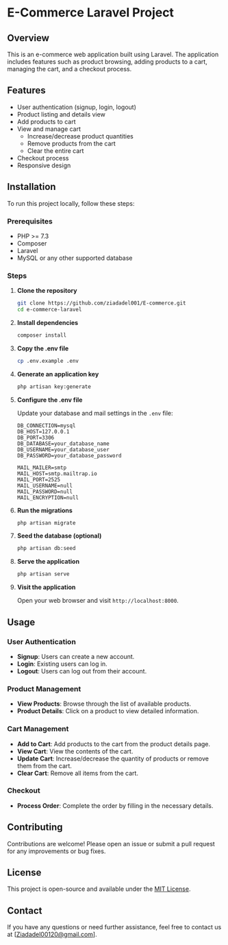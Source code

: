 # E-Commerce Laravel Project

## Overview

This is an e-commerce web application built using Laravel. The application includes features such as product browsing, adding products to a cart, managing the cart, and a checkout process.

## Features

- User authentication (signup, login, logout)
- Product listing and details view
- Add products to cart
- View and manage cart
  - Increase/decrease product quantities
  - Remove products from the cart
  - Clear the entire cart
- Checkout process
- Responsive design

## Installation

To run this project locally, follow these steps:

### Prerequisites

- PHP >= 7.3
- Composer
- Laravel
- MySQL or any other supported database

### Steps

1. **Clone the repository**
    ```bash
    git clone https://github.com/ziadadel001/E-commerce.git
    cd e-commerce-laravel
    ```

2. **Install dependencies**
    ```bash
    composer install
    ```

3. **Copy the .env file**
    ```bash
    cp .env.example .env
    ```

4. **Generate an application key**
    ```bash
    php artisan key:generate
    ```

5. **Configure the .env file**

   Update your database and mail settings in the `.env` file:
    ```plaintext
    DB_CONNECTION=mysql
    DB_HOST=127.0.0.1
    DB_PORT=3306
    DB_DATABASE=your_database_name
    DB_USERNAME=your_database_user
    DB_PASSWORD=your_database_password

    MAIL_MAILER=smtp
    MAIL_HOST=smtp.mailtrap.io
    MAIL_PORT=2525
    MAIL_USERNAME=null
    MAIL_PASSWORD=null
    MAIL_ENCRYPTION=null
    ```

6. **Run the migrations**
    ```bash
    php artisan migrate
    ```

7. **Seed the database (optional)**
    ```bash
    php artisan db:seed
    ```

8. **Serve the application**
    ```bash
    php artisan serve
    ```

9. **Visit the application**

   Open your web browser and visit `http://localhost:8000`.

## Usage

### User Authentication

- **Signup**: Users can create a new account.
- **Login**: Existing users can log in.
- **Logout**: Users can log out from their account.

### Product Management

- **View Products**: Browse through the list of available products.
- **Product Details**: Click on a product to view detailed information.

### Cart Management

- **Add to Cart**: Add products to the cart from the product details page.
- **View Cart**: View the contents of the cart.
- **Update Cart**: Increase/decrease the quantity of products or remove them from the cart.
- **Clear Cart**: Remove all items from the cart.

### Checkout

- **Process Order**: Complete the order by filling in the necessary details.

## Contributing

Contributions are welcome! Please open an issue or submit a pull request for any improvements or bug fixes.

## License

This project is open-source and available under the [MIT License](LICENSE).

## Contact

If you have any questions or need further assistance, feel free to contact us at [Ziadadel00120@gmail.com].


